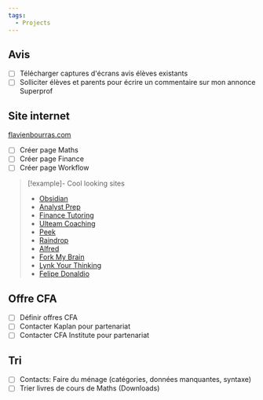 ```yaml
---
tags:
  - Projects
---
```

## Avis

- [ ] Télécharger captures d'écrans avis élèves existants
- [ ] Solliciter élèves et parents pour écrire un commentaire sur mon annonce Superprof

## Site internet

[flavienbourras.com](https://www.flavienbourras.com)
- [ ] Créer page Maths
- [ ] Créer page Finance
- [ ] Créer page Workflow

> [!example]- Cool looking sites
> - [Obsidian](https://obsidian.md/)
> - [Analyst Prep](https://analystprep.com)
> - [Finance Tutoring](http://finance-tutoring.fr)
> - [Ulteam Coaching](https://ulteam.eu/)
> - [Peek](https://www.bigzlabs.com/peek.html)
> - [Raindrop](https://raindrop.io/)
> - [Alfred](https://www.alfredapp.com/)
> - [Fork My Brain](https://notes.nicolevanderhoeven.com/Fork+My+Brain)
> - [Lynk Your Thinking](https://www.linkingyourthinking.com/)
> - [Felipe Donaldio](https://filipedonadio.com/)
 
## Offre CFA

- [ ] Définir offres CFA
- [ ] Contacter Kaplan pour partenariat
- [ ] Contacter CFA Institute pour partenariat

## Tri
- [ ] Contacts: Faire du ménage (catégories, données manquantes, syntaxe)
- [ ] Trier livres de cours de Maths (Downloads)